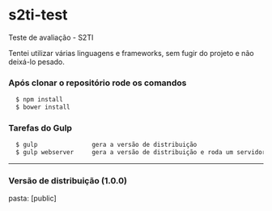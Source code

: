 # s2ti-test
Teste de avaliação - S2TI

Tentei utilizar várias linguagens e frameworks, sem fugir do projeto e não deixá-lo pesado.


### Após clonar o repositório rode os comandos
```sh
  $ npm install
  $ bower install
```
### Tarefas do Gulp
```sh
  $ gulp               gera a versão de distribuição
  $ gulp webserver     gera a versão de distribuição e roda um servidor onde é possivel testar o projeto
```

------

### Versão de distribuição (1.0.0)
pasta: [public]
